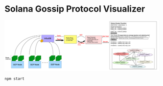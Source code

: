 


# Solana Gossip Protocol Visualizer
![alt text](Solana-Gossip-Visualizer-Arch.png)

```
npm start
```
